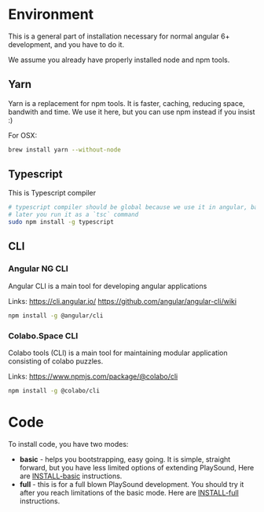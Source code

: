 # Environment

This is a general part of installation necessary for normal angular 6+ development, and you have to do it.

We assume you already have properly installed node and npm tools.

## Yarn

Yarn is a replacement for npm tools. It is faster, caching, reducing space, bandwith and time. We use it here, but you can use npm instead if you insist :)

For OSX:

```sh
brew install yarn --without-node
```

## Typescript

This is Typescript compiler

```sh
# typescript compiler should be global because we use it in angular, backend, etc
# later you run it as a `tsc` command
sudo npm install -g typescript
```

## CLI

### Angular NG CLI

Angular CLI is a main tool for developing angular applications

Links:
https://cli.angular.io/
https://github.com/angular/angular-cli/wiki

```sh
npm install -g @angular/cli
```


### Colabo.Space CLI

Colabo tools (CLI) is a main tool for maintaining modular application consisting of colabo puzzles.

Links:
https://www.npmjs.com/package/@colabo/cli

```sh
npm install -g @colabo/cli
```

# Code

To install code, you have two modes:

+ **basic** - helps you bootstrapping, easy going. It is simple, straight forward, but you have less limited options of extending PlaySound, Here are [INSTALL-basic](INSTALL-basic.md) instructions.
+ **full** - this is for a full blown PlaySound development. You should try it after you reach limitations of the basic mode. Here are [INSTALL-full](INSTALL-full.md) instructions.